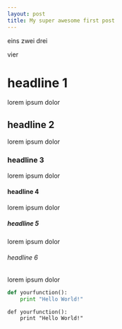 ```yaml
---
layout: post
title: My super awesome first post
---
```

eins zwei drei

vier


# headline 1
lorem ipsum dolor
## headline 2
lorem ipsum dolor
### headline 3
lorem ipsum dolor
#### headline 4
lorem ipsum dolor
##### headline 5
lorem ipsum dolor
###### headline 6
lorem ipsum dolor

~~~ python
def yourfunction():
	print "Hello World!"
~~~

```
def yourfunction():
	print "Hello World!"
```